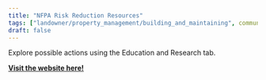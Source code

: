 ```yaml
---
title: "NFPA Risk Reduction Resources"
tags: ["landowner/property_management/building_and_maintaining", community resilience]
draft: false
---
```


Explore possible actions using the Education and Research tab. 

[**Visit the website here!**](https://www.nfpa.org/)

